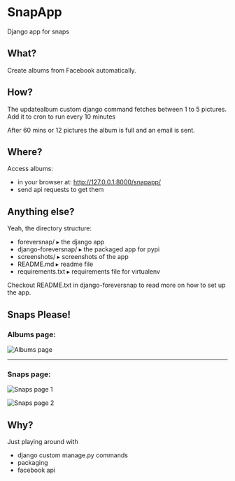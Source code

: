 # SnapApp

Django app for snaps


## What?

Create albums from Facebook automatically.


## How?

The updatealbum custom django command fetches between 1 to 5 pictures. Add it to cron to run every 10 minutes

After 60 mins or 12 pictures the album is full and an email is sent.


## Where?

Access albums:
* in your browser at: http://127.0.0.1:8000/snapapp/
* send api requests to get them


## Anything else?

Yeah, the directory structure:

* foreversnap/         ▸ the django app
* django-foreversnap/  ▸ the packaged app for pypi
* screenshots/         ▸ screenshots of the app
* README.md            ▸ readme file
* requirements.txt     ▸ requirements file for virtualenv

Checkout README.txt in django-foreversnap to read more on how to set up the app.


## Snaps Please!

### Albums page:

![Albums page](https://raw.github.com/axitkhurana/snapapp/master/screenshots/1.png)

------

### Snaps page:

![Snaps page 1](https://raw.github.com/axitkhurana/snapapp/master/screenshots/2.png)

![Snaps page 2](https://raw.github.com/axitkhurana/snapapp/master/screenshots/3.png)


## Why?

Just playing around with
* django custom manage.py commands
* packaging
* facebook api
